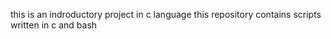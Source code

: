 this is an indroductory project in c language 
this repository contains scripts written in c and bash 
